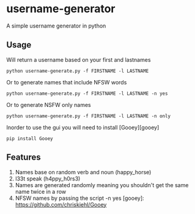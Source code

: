 # username-generator
A simple username generator in python

## Usage 

Will return a username based on your first and lastnames

```python username-generate.py -f FIRSTNAME -l LASTNAME```

Or to generate names that include NFSW words

```python username-generate.py -f FIRSTNAME -l LASTNAME -n yes```

Or to generate NSFW only names

```python username-generate.py -f FIRSTNAME -l LASTNAME -n only```

Inorder to use the gui you will need to install [Gooey][gooey]

```pip install Gooey``` 

## Features 
 1. Names base on random verb and noun (happy_horse)
 2. l33t speak (h4ppy_h0rs3)
 3. Names are generated randomly meaning you shouldn't get the same name twice in a row
 4. NFSW names by passing the script -n yes
[gooey]: https://github.com/chriskiehl/Gooey
